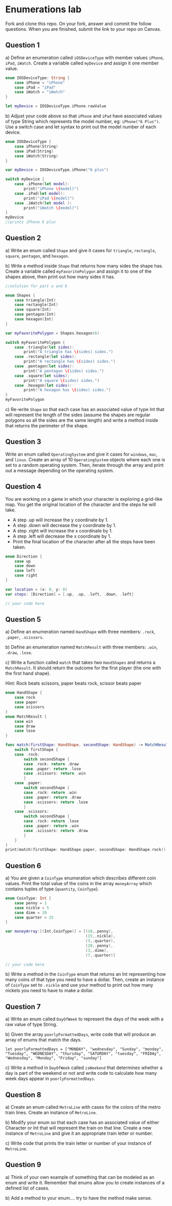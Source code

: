 # Enumerations lab

Fork and clone this repo. On your fork, answer and commit the follow questions. When you are finished, submit the link to your repo on Canvas.


## Question 1

a) Define an enumeration called `iOSDeviceType` with member values `iPhone`, `iPad`, `iWatch`. Create a variable called `myDevice` and assign it one member value.

```swift
enum IOSDeviceType: String {
    case iPhone = "iPhone"
    case iPad = "iPad"
    case iWatch = "iWatch"
}

let myDevice = IOSDeviceType.iPhone.rawValue
```

b) Adjust your code above so that `iPhone` and `iPad` have associated values of type String which represents the model number, eg: `iPhone("6 Plus")`. Use a switch case and let syntax to print out the model number of each device.

```swift
enum IOSDeviceType {
    case iPhone(String)
    case iPad(String)
    case iWatch(String)
}

var myDevice = IOSDeviceType.iPhone("6 plus")

switch myDevice {
    case .iPhone(let model):
        print("iPhone \(model)")
    case .iPad(let model):
        print("iPad \(model)")
    case .iWatch(let model ):
        print("iWatch \(model)")
}
myDevice
//prints iPhone 6 plus
```

## Question 2

a) Write an enum called `Shape` and give it cases for `triangle`, `rectangle`, `square`, `pentagon`, and `hexagon`.

b) Write a method inside `Shape` that returns how many sides the shape has. Create a variable called `myFavoritePolygon` and assign it to one of the shapes above, then print out how many sides it has.

```swift
//solution for part a and b

enum Shapes {
    case triangle(Int)
    case rectangle(Int)
    case square(Int)
    case pentagon(Int)
    case hexagon(Int)
}

var myFavoritePolygon = Shapes.hexagon(6)

switch myFavoritePolygon {
    case .triangle(let sides):
        print("A triangle has \(sides) sides.")
    case .rectangle(let sides):
        print("A rectangle has \(sides) sides.")
    case .pentagon(let sides):
        print("A pentagon \(sides) sides.")
    case .square(let sides):
        print("A square \(sides) sides.")
    case .hexagon(let sides):
        print("A hexagon has \(sides) sides.")
}
myFavoritePolygon
```

c) Re-write `Shape` so that each case has an associated value of type Int that will represent the length of the sides (assume the shapes are regular polygons so all the sides are the same length) and write a method inside that returns the perimeter of the shape.


## Question 3

Write an enum called `OperatingSystem` and give it cases for `windows`, `mac`, and `linux`. Create an array of 10 `OperatingSystem` objects where each one is set to a random operating system. Then, iterate through the array and print out a message depending on the operating system.


## Question 4

You are working on a game in which your character is exploring a grid-like map. You get the original location of the character and the steps he will take.

- A step .up will increase the y coordinate by 1.
- A step .down will decrease the y coordinate by 1.
- A step .right will increase the x coordinate by 1.
- A step .left will decrease the x coordinate by 1.
- Print the final location of the character after all the steps have been taken.

```swift
enum Direction {
    case up
    case down
    case left
    case right
}

var location = (x: 0, y: 0)
var steps: [Direction] = [.up, .up, .left, .down, .left]

// your code here
```


## Question 5

a) Define an enumeration named `HandShape` with three members: `.rock`, `.paper`, `.scissors`.

b) Define an enumeration named `MatchResult` with three members: `.win`, `.draw`, `.lose`.

c) Write a function called `match` that takes two `HandShapes` and returns a `MatchResult`. It should return the outcome for the first player (the one with the first hand shape).

Hint: Rock beats scissors, paper beats rock, scissor beats paper

```swift
enum HandShape {
    case rock
    case paper
    case scissors
}
enum MatchResult {
    case win
    case draw
    case lose
}

func match(firstShape: HandShape, secondShape: HandShape) -> MatchResult {
    switch firstShape {
    case .rock:
        switch secondShape {
        case .rock: return .draw
        case .paper: return .lose
        case .scissors: return .win
        }
    case .paper:
        switch secondShape {
        case .rock: return .win
        case .paper: return .draw
        case .scissors: return .lose
        }
    case .scissors:
        switch secondShape {
        case .rock: return .lose
        case .paper: return .win
        case .scissors: return .draw
        }
    }
}
print(match(firstShape: HandShape.paper, secondShape: HandShape.rock))
```

## Question 6

a) You are given a `CoinType` enumeration which describes different coin values. Print the total value of the coins in the array `moneyArray` which contains tuples of type (`quantity`, `CoinType`).

```swift
enum CoinType: Int {
    case penny = 1
    case nickle = 5
    case dime = 10
    case quarter = 25
}

var moneyArray:[(Int,CoinType)] = [(10,.penny),
                                   (15,.nickle),
                                   (3,.quarter),
                                   (20,.penny),
                                   (3,.dime),
                                   (7,.quarter)]

// your code here
```

b) Write a method in the `CoinType` enum that returns an Int representing how many coins of that type you need to have a dollar. Then, create an instance of `CoinType` set to `.nickle` and use your method to print out how many nickels you need to have to make a dollar.


## Question 7

a) Write an enum called `DayOfWeek` to represent the days of the week with a raw value of type String.

b) Given the array `poorlyFormattedDays`, write code that will produce an array of enums that match the days.

`let poorlyFormattedDays = ["MONDAY", "wednesday", "Sunday", "monday", "Tuesday", "WEDNESDAY", "thursday", "SATURDAY", "tuesday", "FRIDAy", "Wednesday", "Monday", "Friday", "sunday"]`

c) Write a method in `DayOfWeek` called `isWeekend` that determines whether a day is part of the weekend or not and write code to calculate how many week days appear in `poorlyFormattedDays`.


## Question 8

a) Create an enum called `MetroLine` with cases for the colors of the metro train lines. Create an instance of `MetroLine`.

b) Modify your enum so that each case has an associated value of either Character or Int that will represent the train on that line. Create a new instance of `MetroLine` and give it an appropriate train letter or number.

c) Write code that prints the train letter or number of your instance of `MetroLine`.


## Question 9

a) Think of your own example of something that can be modeled as an enum and write it. Remember that enums allow you to create instances of a defined list of cases.

b) Add a method to your enum.... try to have the method make sense.
